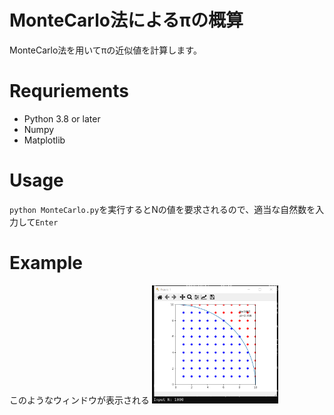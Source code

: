 # MonteCarlo法によるπの概算

MonteCarlo法を用いてπの近似値を計算します。

# Requriements
- Python 3.8 or later
- Numpy
- Matplotlib

# Usage
`python MonteCarlo.py`を実行するとNの値を要求されるので、適当な自然数を入力して`Enter`

# Example
このようなウィンドウが表示される
<img src="sample.png" width=40%>
